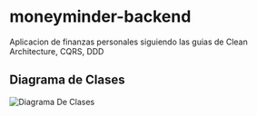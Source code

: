 # moneyminder-backend
Aplicacion de finanzas personales siguiendo las guias de Clean Architecture, CQRS, DDD
## Diagrama de Clases
![Diagrama De Clases](https://github.com/RobertPls/moneyminder-backend/assets/65234075/dbb7d947-402f-4a61-a484-f417c379126f)
